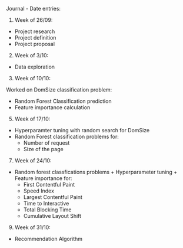 Journal - Date entries:


1) Week of 26/09:

- Project research
- Project definition
- Project proposal

2) Week of 3/10:

- Data exploration 


3) Week of 10/10:

Worked on DomSize classification problem:
- Random Forest Classification prediction 
- Feature importance calculation 

5) Week of 17/10:

- Hyperparamter tuning with random search for DomSize
- Random Forest classification problems for: 
    - Number of request
    - Size of the page


7) Week of 24/10:

- Random forest classfications problems + Hyperparameter tuning + Feature importance for:
    - First Contentful Paint
    - Speed Index
    - Largest Contentful Paint
    - Time to Interactive
    - Total Blocking Time
    - Cumulative Layout Shift


9) Week of 31/10:

- Recommendation Algorithm
